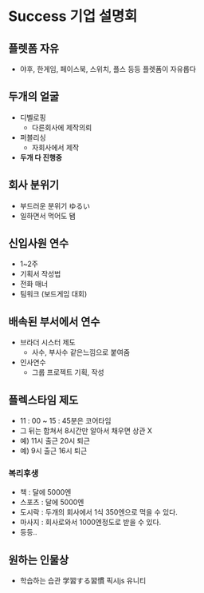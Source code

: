# Success 기업 설명회

## 플렛폼 자유
- 야후, 한게임, 페이스북, 스위치, 플스 등등 플렛폼이 자유롭다

## 두개의 얼굴
- 디벨로핑
  - 다른회사에 제작의뢰
- 퍼블리싱
  - 자회사에서 제작
- **두개 다 진행중**

## 회사 분위기
- 부드러운 분위기 ゆるい
- 일하면서 먹어도 됌

## 신입사원 연수
- 1~2주
- 기획서 작성법
- 전화 매너
- 팀워크 (보드게임 대회)

## 배속된 부서에서 연수
- 브라더 시스터 제도
  - 사수, 부사수 같은느낌으로 붙여줌
- 인사연수
  - 그룹 프로젝트 기획, 작성
  
## 플렉스타임 제도
- 11 : 00 ~ 15 : 45분은 코어타임
- 그 뒤는 합쳐서 8시간만 알아서 채우면 상관 X
- 예) 11시 출근 20시 퇴근
- 예) 9시 출근 16시 퇴근

### 복리후생
- 책 : 달에 5000엔
- 스포츠 : 달에 5000엔
- 도시락 : 두개의 회사에서 1식 350엔으로 먹을 수 있다.
- 마사지 : 회사로와서 1000엔정도로 받을 수 있다.
- 등등..

## 원하는 인물상
- 학습하는 습관 学習する習慣
픽시js
유니티
